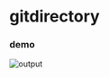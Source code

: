 # gitdirectory

### demo

![output](https://user-images.githubusercontent.com/40336622/89210398-007e3480-d5fb-11ea-9af4-6bdddffabcc3.gif)

